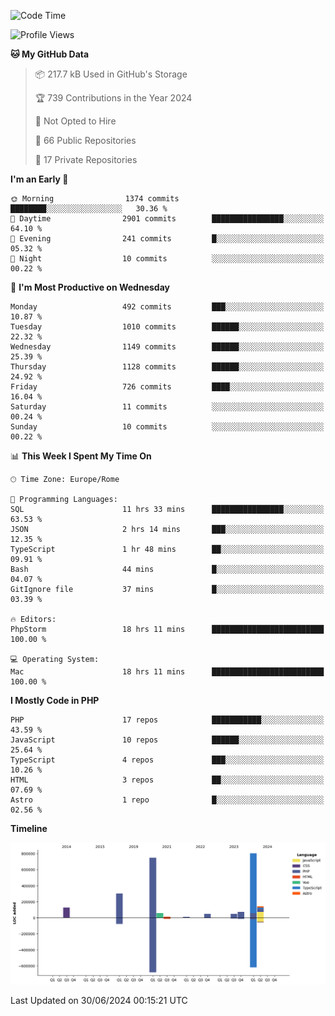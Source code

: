 <!--START_SECTION:waka-->
![Code Time](http://img.shields.io/badge/Code%20Time-5%2C133%20hrs%2044%20mins-blue)

![Profile Views](http://img.shields.io/badge/Profile%20Views-0-blue)

**🐱 My GitHub Data** 

> 📦 217.7 kB Used in GitHub's Storage 
 > 
> 🏆 739 Contributions in the Year 2024
 > 
> 🚫 Not Opted to Hire
 > 
> 📜 66 Public Repositories 
 > 
> 🔑 17 Private Repositories 
 > 
**I'm an Early 🐤** 

```text
🌞 Morning                1374 commits        ████████░░░░░░░░░░░░░░░░░   30.36 % 
🌆 Daytime                2901 commits        ████████████████░░░░░░░░░   64.10 % 
🌃 Evening                241 commits         █░░░░░░░░░░░░░░░░░░░░░░░░   05.32 % 
🌙 Night                  10 commits          ░░░░░░░░░░░░░░░░░░░░░░░░░   00.22 % 
```
📅 **I'm Most Productive on Wednesday** 

```text
Monday                   492 commits         ███░░░░░░░░░░░░░░░░░░░░░░   10.87 % 
Tuesday                  1010 commits        ██████░░░░░░░░░░░░░░░░░░░   22.32 % 
Wednesday                1149 commits        ██████░░░░░░░░░░░░░░░░░░░   25.39 % 
Thursday                 1128 commits        ██████░░░░░░░░░░░░░░░░░░░   24.92 % 
Friday                   726 commits         ████░░░░░░░░░░░░░░░░░░░░░   16.04 % 
Saturday                 11 commits          ░░░░░░░░░░░░░░░░░░░░░░░░░   00.24 % 
Sunday                   10 commits          ░░░░░░░░░░░░░░░░░░░░░░░░░   00.22 % 
```


📊 **This Week I Spent My Time On** 

```text
🕑︎ Time Zone: Europe/Rome

💬 Programming Languages: 
SQL                      11 hrs 33 mins      ████████████████░░░░░░░░░   63.53 % 
JSON                     2 hrs 14 mins       ███░░░░░░░░░░░░░░░░░░░░░░   12.35 % 
TypeScript               1 hr 48 mins        ██░░░░░░░░░░░░░░░░░░░░░░░   09.91 % 
Bash                     44 mins             █░░░░░░░░░░░░░░░░░░░░░░░░   04.07 % 
GitIgnore file           37 mins             █░░░░░░░░░░░░░░░░░░░░░░░░   03.39 % 

🔥 Editors: 
PhpStorm                 18 hrs 11 mins      █████████████████████████   100.00 % 

💻 Operating System: 
Mac                      18 hrs 11 mins      █████████████████████████   100.00 % 
```

**I Mostly Code in PHP** 

```text
PHP                      17 repos            ███████████░░░░░░░░░░░░░░   43.59 % 
JavaScript               10 repos            ██████░░░░░░░░░░░░░░░░░░░   25.64 % 
TypeScript               4 repos             ███░░░░░░░░░░░░░░░░░░░░░░   10.26 % 
HTML                     3 repos             ██░░░░░░░░░░░░░░░░░░░░░░░   07.69 % 
Astro                    1 repo              █░░░░░░░░░░░░░░░░░░░░░░░░   02.56 % 
```



**Timeline**

![Lines of Code chart](https://raw.githubusercontent.com/frnwtr/frnwtr/main/assets/bar_graph.png)


 Last Updated on 30/06/2024 00:15:21 UTC
<!--END_SECTION:waka-->